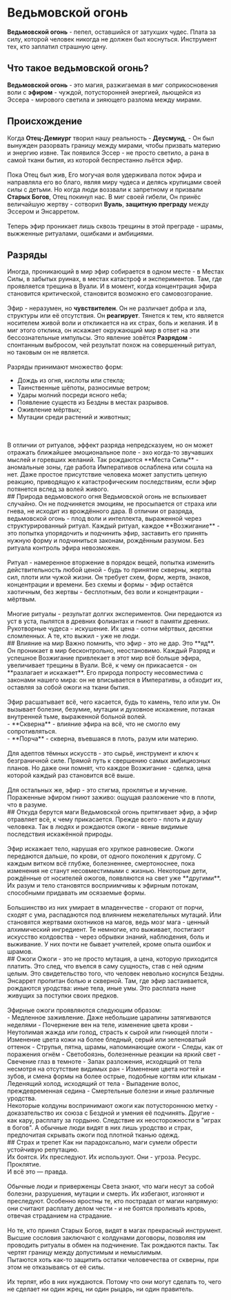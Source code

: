 # Ведьмовской огонь
**Ведьмовской огонь** - пепел, оставшийся от затухших чудес. Плата за силу, которой человек никогда не должен был коснуться. Инструмент тех, кто заплатил страшную цену.<br>
## Что такое ведьмовской огонь?
**Ведьмовской огонь** - это магия, разжигаемая в миг соприкосновения воли с **эфиром** - чуждой, потусторонней энергией, льющейся из Эссера - мирового светила и зияющего разлома между мирами.
## Происхождение
Когда **Отец-Демиург** творил нашу реальность - **Деусмунд**, - Он был вынужден разорвать границу между мирами, чтобы призвать материю и энергию извне. Так появился Эссер - не просто светило, а рана в самой ткани бытия, из которой беспрестанно льётся эфир.<br>
<br>
Пока Отец был жив, Его могучая воля удерживала поток эфира и направляла его во благо, являя миру чудеса и делясь крупицами своей силы с детьми. Но когда люди воззвали к запретному и призвали **Старых Богов**, Отец покинул нас. В миг своей гибели, Он принёс величайшую жертву - сотворил **Вуаль**, **защитную преграду** между Эссером и Энсарретом.<br>
<br>
Теперь эфир проникает лишь сквозь трещины в этой преграде - шрамы, выжженные ритуалами, ошибками и амбициями.<br>
## Разряды
Иногда, проникающий в мир эфир собирается в одном месте - в Местах Силы, в забытых руинах, в местах катастроф и экспериментов. Там, где проявляется трещина в Вуали. И в момент, когда концентрация эфира становится критической, становится возможно его самовозгорание.<br>
<br>
Эфир - неразумен, но **чувствителен**. Он не различает добра и зла, структуры или её отсутствия. Он **реагирует**. Тянется к тем, кто является носителем живой воли и откликается на их страх, боль и желания. И в миг этого отклика, он искажает окружающий мир в ответ на эти бессознательные импульсы. Это явление зовётся **Разрядом** - спонтанным выбросом, чей результат похож на совершенный ритуал, но таковым он не является.<br>
<br>
Разряды принимают множество форм:
<br>
- Дождь из огня, кислоты или стекла;
- Таинственные шёпоты, разносимые ветром;
- Удары молний посреди ясного неба;
- Появление существ из Бездны в местах разрывов.
- Оживление мёртвых;
- Мутации среди растений и животных;
<br>
<br>
В отличии от ритуалов, эффект разряда непредсказуем, но он может отражать ближайшее эмоциональное поле - эхо когда-то звучавших мыслей и горевших желаний. Так рождаются **Места Силы** - аномальные зоны, где работа Императивов ослаблена или сошла на нет. Даже простое присутствие человека может запустить цепную реакцию, приводящую к катастрофическим последствиям, если эфир потянется вслед за волей живого.<br>
## Природа ведьмовского огня
Ведьмовской огонь не вспыхивает случайно. Он не подчиняется эмоциям, не просыпается от страха или гнева, не исходит из врождённого дара. В отличии от разряда, ведьмовской огонь - плод воли и интеллекта, выраженной через структурированный ритуал. Каждый ритуал, каждое **Возжигание** - это попытка упорядочить и подчинить эфир, заставить его принять нужную форму и подчиниться законам, рождённым разумом. Без ритуала контроль эфира невозможен.<br>
<br>
Ритуал - намеренное вторжение в порядок вещей, попытка изменить действительность любой ценой - будь то принятие скверны, жертва сил, плоти или чужой жизни. Он требует схем, форм, жертв, знаков, концентрации и времени.  Без схемы и формы - эфир остаётся хаотичным, без жертвы - бесплотным, без воли и концентрации - мёртвым.<br>
<br>
Многие ритуалы - результат долгих экспериментов. Они передаются из уст в уста, пылятся в древних фолиантах и гниют в памяти древних. Рукотворные чудеса - искушение. Их цена - сотни мёртвых, десятки сломленных. А те, кто выжил - уже не люди.<br>
## Влияние на мир
Важно помнить, что эфир - это не дар. Это **яд**.<br>
Он проникает в мир бесконтрольно, неостановимо. Каждый Разряд и успешное Возжигание привлекает в этот мир всё больше эфира, увеличивает трещины в Вуали. Всё, к чему он прикасается - он **разлагает и искажает**. Его природа попросту несовместима с законами нашего мира: он не вписывается в Императивы, а обходит их, оставляя за собой ожоги на ткани бытия.<br>
<br>
Эфир расшатывает всё, чего касается, будь то камень, тело или ум. Он вызывает болезни, безумие, мутации и духовное искажение, потакая внутренней тьме, выраженной больной волей.
<br>
- **Скверна** - влияние эфира на всё, что не смогло ему сопротивляться.<br>
- **Порча** - скверна, въевшаяся в плоть, разум или материю.<br>
<br>
Для адептов тёмных искусств - это сырьё, инструмент и ключ к безграничной силе. Прямой путь к свершению самых амбициозных планов. Но даже они помнят, что каждое Возжигание - сделка, цена которой каждый раз становится всё выше.<br>
<br>
Для остальных же, эфир - это стигма, проклятье и мучение. Пораженные эфиром гниют заживо: ощущая разложение что в плоти, что в разуме.<br>
## Откуда берутся маги
Ведьмовской огонь притягивает эфир, а эфир отравляет всё, к чему прикасается. Прежде всего - плоть и душу человека. Так в людях и рождаются ожоги - явные видимые последствия искажённой природы.<br>
<br>
Эфир искажает тело, нарушая его хрупкое равновесие. Ожоги передаются дальше, по крови, от одного поколения к другому. С каждым витком всё глубже, болезненнее, смертоноснее, пока изменения не станут несовместимыми с жизнью. Некоторые дети, рождённые от носителей ожогов, появляются на свет уже **другими**. Их разум и тело становятся восприимчивы к эфирным потокам, способными придавать им осязаемые формы.<br>
<br>
Большинство из них умирает в младенчестве - сгорают от порчи, сходят с ума, распадаются под влиянием нежелательных мутаций. Или становятся жертвами охотников на магов, ведь мозг мага - ценный алхимический ингредиент. Те немногие, кто выживает, постигают искусство колдовства - через обрывки знаний, наблюдения, боль и выживание. У них почти не бывает учителей, кроме опыта ошибок и шрамов.<br>
## Ожоги
Ожоги -  это не просто мутация, а цена, которую приходится платить. Это след, что въелся в саму сущность, став с ней одним целым. Это свидетельство того, что человек невольно коснулся Бездны. Энсаррет пропитан болью и скверной. Там, где эфир застаивается, рождаются уродства: иные тела, иные умы. Это расплата ныне живущих за поступки своих предков.<br>
<br>
Эфирные ожоги проявляются следующим образом:
<br>
- Медленное заживление. Даже небольшие царапины затягиваются неделями
- Почернение вен на теле, изменение цвета крови
- Неутолимая жажда или голод, страсть к сырой или гниющей плоти
- Изменение цвета кожи на более бледный, серый или зеленоватый оттенок
- Струпья, пятна, шрамы, напоминающие ожоги
- Следы, как от поражения огнём
- Светобоязнь, болезненные реакции на яркий свет
- Свечение глаз в темноте
- Запах разложения, исходящий от тела несмотря на отсутствие видимых ран
- Изменение цвета ногтей и зубов, и смена формы на более острые, подобные когтям или клыкам
- Леденящий холод, исходящий от тела
- Выпадение волос, преждевременная седина
- Смертельные болезни и иные различные уродства.
<br>
Некоторые колдуны воспринимают ожоги как потустороннюю метку - доказательство их союза с Бездной и умения её подчинять. Другие - как кару, расплату за гордыню. Следствие их неосторожности в "играх в богов". А обычные люди видят в них лишь уродство и страх, предпочитая скрывать ожоги под плотной тканью одежд.<br>
## Страх и трепет
Как ни парадоксально, маги сумели обрести устойчивую репутацию.<br>
Их боятся. Их преследуют. Их используют. Они - угроза. Ресурс. Проклятие.<br>
И всё это — правда.<br>
<br>
Обычные люди и приверженцы Света знают, что маги несут за собой болезни, разрушения, мутации и смерть. Их избегают, изгоняют и преследуют. Особенно яростны те, кто пострадал от магии напрямую: они считают расплату делом чести - и не боятся проливать кровь, отвечая страданием на страдание.<br>
<br>
Но те, кто принял Старых Богов, видят в магах прекрасный инструмент.<br>
Высшие сословия заключают с колдунами договоры, позволяя им проводить ритуалы в обмен на подчинение. Так рождаются пакты. Так чертят границу между допустимым и немыслимым.<br>
Пытаются хоть как-то защитить остатки человечества от скверны, при этом не отказываясь от её силы.<br>
<br>
Их терпят, ибо в них нуждаются. Потому что они могут сделать то, чего не сделает ни один жрец, ни один рыцарь, ни один правитель.<br>